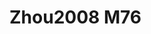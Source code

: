 <a name="material" />

# Zhou2008 M76
<script type="application/ld+json">
  {
    "@context": "https://schema.org/",
    "@type": "ChemicalSubstance",
    "http://purl.org/dc/terms/conformsTo":
      {
        "@type": "CreativeWork",
        "@id": "https://bioschemas.org/profiles/ChemicalSubstance/0.4-RELEASE/"
      },
    "@id": "https://egonw.github.io/nanowiki/nanowiki288.html#material",
    "name": "Zhou2008 M76",
    "sameAs": "http://127.0.0.1/mediawiki/index.php/Special:URIResolver/Zhou2008_M76"
  }
</script>

